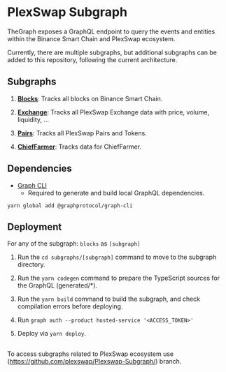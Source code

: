 # PlexSwap Subgraph

TheGraph exposes a GraphQL endpoint to query the events and entities within the Binance Smart Chain and PlexSwap ecosystem.

Currently, there are multiple subgraphs, but additional subgraphs can be added to this repository, following the current architecture.

## Subgraphs

1. **[Blocks](https://thegraph.com/legacy-explorer/subgraph/plexswap/blocks)**: Tracks all blocks on Binance Smart Chain.

2. **[Exchange](https://plexswap.medium.com/)**: Tracks all PlexSwap Exchange data with price, volume, liquidity, ...

3. **[Pairs](https://thegraph.com/legacy-explorer/subgraph/plexswap/pairs)**: Tracks all PlexSwap Pairs and Tokens.

4. **[ChiefFarmer](https://thegraph.com/hosted-service/subgraph/plexswap/chieffarmer-v2)**: Tracks data for ChiefFarmer.


## Dependencies

- [Graph CLI](https://github.com/graphprotocol/graph-cli)
    - Required to generate and build local GraphQL dependencies.

```shell
yarn global add @graphprotocol/graph-cli
```

## Deployment

For any of the subgraph: `blocks` as `[subgraph]`

1. Run the `cd subgraphs/[subgraph]` command to move to the subgraph directory.

2. Run the `yarn codegen` command to prepare the TypeScript sources for the GraphQL (generated/*).

3. Run the `yarn build` command to build the subgraph, and check compilation errors before deploying.

4. Run `graph auth --product hosted-service '<ACCESS_TOKEN>'`

5. Deploy via `yarn deploy`.

## 

To access subgraphs related to PlexSwap ecosystem use (https://github.com/plexswap/Plexswap-Subgraph/) branch.
